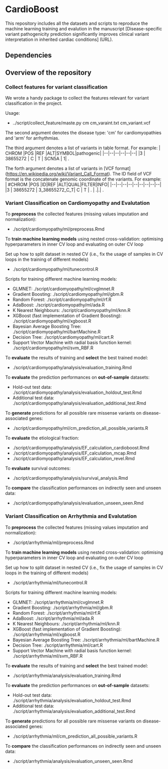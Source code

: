 ﻿# CardioBoost
This repository includes all the datasets and scripts to reproduce the machine learning training and evalution in the manuscript [Disease-specific variant pathogenicity prediction significantly improves clinical variant interpretation in inherited cardiac conditions] (URL).

## Dependencies

## Overview of the repository

### Collect features for variant classification

We wrote a handy package to collect the features relevant for variant classification in the project. 

Usage:
 - ../script/collect_feature/maste.py cm cm_varaint.txt cm_variant.vcf

The second argument denotes the disease type: 'cm' for cardiomyopathies and 'arm' for arrhythmias.

The third argument denotes a list of variants in table format. For example: 
| CHROM |POS  |REF  |ALT|SYMBOL|pathogenic|
|--|--|--|--|--|--|
|3 | 38655272 | C | T | SCN5A | 1| .

The forth argument denotes a list of variants in [VCF format] (https://en.wikipedia.org/wiki/Variant_Call_Format). The ID field of VCF format is the concatenate genomic coordinate of the variants. For example:
| #CHROM |POS  |ID|REF  |ALT|QUAL|FILTER|INFO|
|--|--|--|--|--|--|--|--|--|
|3 | 38655272 | 3_38655272_C_T| C | T | . | .|.| .


### Variant Classification on Cardiomyopathy and Evalutation 

To **preprocess** the collected features (missing values imputation and normalization):
- ./script/cardiomyopathy/ml/preprocess.Rmd 

To **train machine learning models** using nested cross-validation: optimising hyperparameters in inner CV loop and evaluating on outer CV loop

Set up how to split dataset in nested CV (i.e., fix the usage of samples in CV loops in the training of different models)
- ./script/cardiomyopathy/ml/tunecontrol.R

Scripts for training different machine learning models:
 - GLMNET: ./script/cardiomyopathy/ml/cvglmnet.R
 - Gradient Boosting: ./script/cardiomyopathy/ml/gbm.R
 - Random Forest: ./script/cardiomyopathy/ml/rf.R 
 - AdaBoost: ./script/cardiomyopathy/ml/ada.R
 - K Nearest Neighbours: ./script/cardiomyopathy/ml/knn.R
 - XGBoost (fast implementation of Gradient Boosting):  ./script/cardiomyopathy/ml/xgboost.R
 - Bayesian Average Boosting Tree:  ./script/cardiomyopathy/ml/bartMachine.R
 - Decision Tree: ./script/cardiomyopathy/ml/cart.R
 - Support Vector Machine with radial basis function kernel: ./script/cardiomyopathy/ml/svm_RBF.R

To **evaluate** the results of training and **select** the best trained model:
- ./script/cardiomyopathy/analysis/evaluation_training.Rmd

To **evaluate** the prediction performances on **out-of-sample** datasets:
- Hold-out test data: ./script/cardiomyopathy/analysis/evaluation_holdout_test.Rmd
- Additional test data: ./script/cardiomyopathy/analysis/evaluation_additional_test.Rmd

To **generate** predictions for all possible rare missense variants on disease-associated genes:
- ./script/cardiomyopathy/ml/cm_prediction_all_possible_variants.R

To **evaluate** the etiological fraction:
- ./script/cardiomyopathy/analysis/EF_calculation_cardioboost.Rmd
- ./script/cardiomyopathy/analysis/EF_calculation_mcap.Rmd
- ./script/cardiomyopathy/analysis/EF_calculation_revel.Rmd

To **evaluate** survival outcomes:
- ./script/cardiomyopathy/analysis/survival_analysis.Rmd

To **compare** the classification performances on indirectly seen and unseen data:
- ./script/cardiomyopathy/analysis/evaluation_unseen_seen.Rmd

### Variant Classification on Arrhythmia and Evalutation 

To **preprocess** the collected features (missing values imputation and normalization):
- ./script/arrhythmia/ml/preprocess.Rmd 

To **train machine learning models** using nested cross-validation: optimising hyperparameters in inner CV loop and evaluating on outer CV loop

Set up how to split dataset in nested CV (i.e., fix the usage of samples in CV loops in the training of different models)
- ./script/arrhythmia/ml/tunecontrol.R

Scripts for training different machine learning models:
 - GLMNET: ./script/arrhythmia/ml/cvglmnet.R
 - Gradient Boosting: ./script/arrhythmia/ml/gbm.R
 - Random Forest: ./script/arrhythmia/ml/rf.R 
 - AdaBoost: ./script/arrhythmia/ml/ada.R
 - K Nearest Neighbours: ./script/arrhythmia/ml/knn.R
 - XGBoost (fast implementation of Gradient Boosting):  ./script/arrhythmia/ml/xgboost.R
 - Bayesian Average Boosting Tree:  ./script/arrhythmia/ml/bartMachine.R
 - Decision Tree: ./script/arrhythmia/ml/cart.R
 - Support Vector Machine with radial basis function kernel: ./script/arrhythmia/ml/svm_RBF.R

To **evaluate** the results of training and **select** the best trained model:
- ./script/arrhythmia/analysis/evaluation_training.Rmd

To **evaluate** the prediction performances on **out-of-sample** datasets:
- Hold-out test data: ./script/arrhythmia/analysis/evaluation_holdout_test.Rmd
- Additional test data: ./script/arrhythmia/analysis/evaluation_additional_test.Rmd

To **generate** predictions for all possible rare missense variants on disease-associated genes:
- ./script/arrhythmia/ml/cm_prediction_all_possible_variants.R

To **compare** the classification performances on indirectly seen and unseen data:
- ./script/arrhythmia/analysis/evaluation_unseen_seen.Rmd

